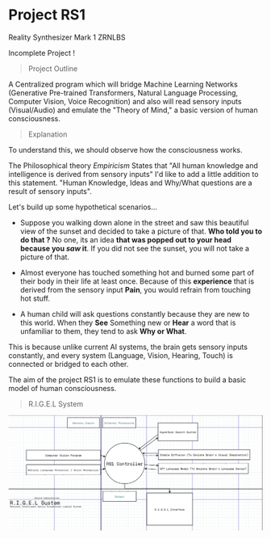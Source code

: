 # Project RS1
Reality Synthesizer Mark 1
ZRNLBS

Incomplete Project !

> Project Outline

A Centralized program which will bridge Machine Learning Networks (Generative Pre-trained Transformers, Natural Language Processing, Computer Vision, Voice Recognition) and also will read sensory inputs (Visual/Audio) and emulate the "Theory of Mind," a basic version of human consciousness.

> Explanation

To understand this, we should observe how the consciousness works.

The Philosophical theory *Empiricism* States that
"All human knowledge and intelligence is derived from sensory inputs"
I'd like to add a little addition to this statement.
"Human Knowledge, Ideas and Why/What questions are a result of sensory inputs".

Let's build up some hypothetical scenarios...

- Suppose you walking down alone in the street and saw this beautiful view of the sunset and decided to take a picture of that.  **Who told you  to do that ?** No one, its an idea **that was popped out to your head because you *saw* it**. If you did not see the sunset, you will not take a picture of that.

- Almost everyone has touched something hot and burned some part of their body in their life at least once. Because of this **experience** that is derived from the sensory input **Pain**, you would refrain from touching hot stuff.

- A human child will ask questions constantly because they are new to this world. When they **See** Something new or **Hear** a word that is unfamiliar to them, they tend to ask **Why or What**.

This is because unlike current AI systems, the brain gets sensory inputs constantly, and every system (Language, Vision, Hearing, Touch) is connected or bridged to each other.

The aim of the project RS1 is to emulate these functions to build a basic model of human consciousness.

> R.I.G.E.L System

![Rigel Architecture](RigelArchitecture.png)
